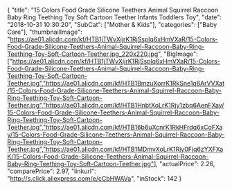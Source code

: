 {
	"title": "15 Colors Food Grade Silicone Teethers Animal Squirrel Raccoon Baby Ring Teething Toy Soft Cartoon Teether Infants Toddlers Toy",
	"date": "2018-10-31 10:30:20",
	"SubCat": ["Mother & Kids"],
	"categories": ["Baby Care"],
	"thumbnailImage": "https://ae01.alicdn.com/kf/HTB1jTWvXijrK1RjSsplq6xHmVXaR/15-Colors-Food-Grade-Silicone-Teethers-Animal-Squirrel-Raccoon-Baby-Ring-Teething-Toy-Soft-Cartoon-Teether.jpg_220x220.jpg",
	"BigImage": ["https://ae01.alicdn.com/kf/HTB1jTWvXijrK1RjSsplq6xHmVXaR/15-Colors-Food-Grade-Silicone-Teethers-Animal-Squirrel-Raccoon-Baby-Ring-Teething-Toy-Soft-Cartoon-Teether.jpg","https://ae01.alicdn.com/kf/HTB1BmzuXorrK1RkSne1q6ArVVXat/15-Colors-Food-Grade-Silicone-Teethers-Animal-Squirrel-Raccoon-Baby-Ring-Teething-Toy-Soft-Cartoon-Teether.jpg","https://ae01.alicdn.com/kf/HTB1HnbtXoLrK1Rjy1zbq6AenFXay/15-Colors-Food-Grade-Silicone-Teethers-Animal-Squirrel-Raccoon-Baby-Ring-Teething-Toy-Soft-Cartoon-Teether.jpg","https://ae01.alicdn.com/kf/HTB16b6uXcnrK1RkHFrdq6xCoFXay/15-Colors-Food-Grade-Silicone-Teethers-Animal-Squirrel-Raccoon-Baby-Ring-Teething-Toy-Soft-Cartoon-Teether.jpg","https://ae01.alicdn.com/kf/HTB1MDmvXoLrK1Rjy0Fjq6zYXFXaK/15-Colors-Food-Grade-Silicone-Teethers-Animal-Squirrel-Raccoon-Baby-Ring-Teething-Toy-Soft-Cartoon-Teether.jpg"],
	"actualPrice": 2.26,
	"comparePrice": 2.97,
	"linkurl": "http://s.click.aliexpress.com/e/cCbHWAVa",
	"inStock": 142
}
